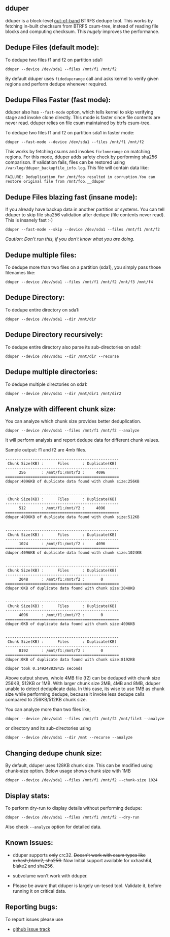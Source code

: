 dduper 
------

dduper is a block-level [out-of-band](https://btrfs.wiki.kernel.org/index.php/Deduplication#Out_of_band_.2F_batch_deduplication) BTRFS dedupe tool. This works by
fetching in-built checksum from BTRFS csum-tree, instead of reading file blocks
and computing checksum. This *hugely* improves the performance.

Dedupe Files (default mode):
----------------------------

To dedupe two files f1 and f2 on partition sda1:

`dduper --device /dev/sda1 --files /mnt/f1 /mnt/f2`

By default dduper uses `fideduperange` call and asks kernel to verify
given regions and perform dedupe whenever required.

Dedupe Files Faster (fast mode):
--------------------------------
dduper also has `--fast-mode` option, which tells kernel to skip verifying
stage and invoke clone directly. This mode is faster since file contents
are never read. dduper relies on file csum maintained by btrfs csum-tree.

To dedupe two files f1 and f2 on partition sda1 in faster mode:

`dduper --fast-mode --device /dev/sda1 --files /mnt/f1 /mnt/f2`

This works by fetching csums and invokes `ficlonerange` on matching regions.
For this mode, dduper adds safety check by performing sha256 comparison.
If validation fails, files can be restored using `/var/log/dduper_backupfile_info.log`.
This file will contain data like:

`
FAILURE: Deduplication for /mnt/foo resulted in corruption.You can restore original file from /mnt/foo.__dduper
`

Dedupe Files blazing fast (insane mode):
----------------------------------------

If you already have backup data in another partition or systems. You can
tell dduper to skip file sha256 validation after dedupe (file contents never read).
This is insanely fast :-)

`dduper --fast-mode --skip --device /dev/sda1 --files /mnt/f1 /mnt/f2`

*Caution: Don't run this, if you don't know what you are doing.*

Dedupe multiple files:
----------------------

To dedupe more than two files on a partition (sda1), you simply pass
those filenames like:

`dduper --device /dev/sda1 --files /mnt/f1 /mnt/f2 /mnt/f3 /mnt/f4`

Dedupe Directory:
-----------------

To dedupe entire directory on sda1:

`dduper --device /dev/sda1 --dir /mnt/dir`

Dedupe Directory recursively:
-----------------------------

To dedupe entire directory also parse its sub-directories on sda1:

`dduper --device /dev/sda1 --dir /mnt/dir --recurse `

Dedupe multiple directories:
---------------------------

To dedupe multiple directories on sda1:

`dduper --device /dev/sda1 --dir /mnt/dir1 /mnt/dir2`

Analyze with different chunk size:
----------------------------------
You can analyze which chunk size provides better deduplication.

`dduper --device /dev/sda1 --files /mnt/f1 /mnt/f2 --analyze`

It will perform analysis and report dedupe data for different chunk values.

Sample output: f1 and f2 are 4mb files.

```
--------------------------------------------------
 Chunk Size(KB) :      Files      : Duplicate(KB) 
--------------------------------------------------
      256       : /mnt/f1:/mnt/f2 :     4096      
==================================================
dduper:4096KB of duplicate data found with chunk size:256KB 


--------------------------------------------------
 Chunk Size(KB) :      Files      : Duplicate(KB) 
--------------------------------------------------
      512       : /mnt/f1:/mnt/f2 :     4096      
==================================================
dduper:4096KB of duplicate data found with chunk size:512KB 


--------------------------------------------------
 Chunk Size(KB) :      Files      : Duplicate(KB) 
--------------------------------------------------
      1024      : /mnt/f1:/mnt/f2 :     4096      
==================================================
dduper:4096KB of duplicate data found with chunk size:1024KB 


--------------------------------------------------
 Chunk Size(KB) :      Files      : Duplicate(KB) 
--------------------------------------------------
      2048      : /mnt/f1:/mnt/f2 :       0       
==================================================
dduper:0KB of duplicate data found with chunk size:2048KB 


--------------------------------------------------
 Chunk Size(KB) :      Files      : Duplicate(KB) 
--------------------------------------------------
      4096      : /mnt/f1:/mnt/f2 :       0       
==================================================
dduper:0KB of duplicate data found with chunk size:4096KB 


--------------------------------------------------
 Chunk Size(KB) :      Files      : Duplicate(KB) 
--------------------------------------------------
      8192      : /mnt/f1:/mnt/f2 :       0       
==================================================
dduper:0KB of duplicate data found with chunk size:8192KB 

dduper took 0.149248838425 seconds
```

Above output shows, whole 4MB file (f2) can be deduped with chunk size 256KB, 512KB or 1MB.
With larger chunk size 2MB, 4MB and 8MB, dduper unable to detect deduplicate data. In this
case, its wise to use 1MB as chunk size while performing dedupe, because it invoke less
dedupe calls compared to 256KB/512KB chunk size.

You can analyze more than two files like,

`dduper --device /dev/sda1 --files /mnt/f1 /mnt/f2 /mnt/file3 --analyze`

or directory and its sub-directories using

`dduper --device /dev/sda1 --dir /mnt --recurse --analyze`

Changing dedupe chunk size:
---------------------------

By default, dduper uses 128KB chunk size. This can be modified using chunk-size
option. Below usage shows chunk size with 1MB

`dduper --device /dev/sda1 --files /mnt/f1 /mnt/f2 --chunk-size 1024`

Display stats:
-------------

To perform dry-run to display details without performing dedupe:

`dduper --device /dev/sda1 --files /mnt/f1 /mnt/f2 --dry-run`

Also check `--analyze` option for detailed data.

Known Issues:
------------

- dduper supports ~~only~~ crc32. ~~Doesn't work with csum types like xxhash,blake2, sha256.~~
  Now Initial support available for xxhash64, blake2 and sha256.

- subvolume won't work with dduper.

- Please be aware that dduper is largely un-tesed tool. Validate it, before running it on critical data.

Reporting bugs:
--------------

To report issues please use

- [github issue track](https://github.com/lakshmipathi/dduper/issues)
